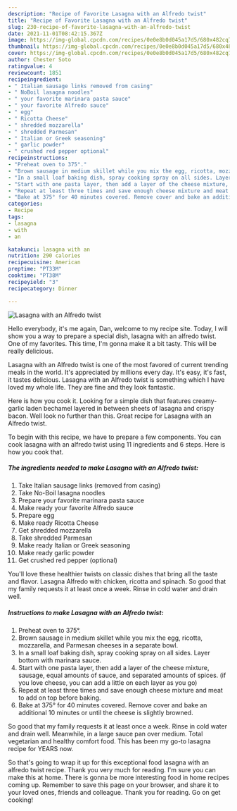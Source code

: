 ```yaml
---
description: "Recipe of Favorite Lasagna with an Alfredo twist"
title: "Recipe of Favorite Lasagna with an Alfredo twist"
slug: 230-recipe-of-favorite-lasagna-with-an-alfredo-twist
date: 2021-11-01T08:42:15.367Z
image: https://img-global.cpcdn.com/recipes/0e0e8b0d045a17d5/680x482cq70/lasagna-with-an-alfredo-twist-recipe-main-photo.jpg
thumbnail: https://img-global.cpcdn.com/recipes/0e0e8b0d045a17d5/680x482cq70/lasagna-with-an-alfredo-twist-recipe-main-photo.jpg
cover: https://img-global.cpcdn.com/recipes/0e0e8b0d045a17d5/680x482cq70/lasagna-with-an-alfredo-twist-recipe-main-photo.jpg
author: Chester Soto
ratingvalue: 4
reviewcount: 1851
recipeingredient:
- " Italian sausage links removed from casing"
- " NoBoil lasagna noodles"
- " your favorite marinara pasta sauce"
- " your favorite Alfredo sauce"
- " egg"
- " Ricotta Cheese"
- " shredded mozzarella"
- " shredded Parmesan"
- " Italian or Greek seasoning"
- " garlic powder"
- " crushed red pepper optional"
recipeinstructions:
- "Preheat oven to 375°."
- "Brown sausage in medium skillet while you mix the egg, ricotta, mozzarella, and Parmesan cheeses in a separate bowl."
- "In a small loaf baking dish, spray cooking spray on all sides. Layer bottom with marinara sauce."
- "Start with one pasta layer, then add a layer of the cheese mixture, sausage, equal amounts of sauce, and separated amounts of spices. (if you love cheese, you can add a little on each layer as you go)"
- "Repeat at least three times and save enough cheese mixture and meat to add on top before baking."
- "Bake at 375° for 40 minutes covered. Remove cover and bake an additional 10 minutes or until the cheese is slightly browned."
categories:
- Recipe
tags:
- lasagna
- with
- an

katakunci: lasagna with an 
nutrition: 290 calories
recipecuisine: American
preptime: "PT33M"
cooktime: "PT38M"
recipeyield: "3"
recipecategory: Dinner

---
```



![Lasagna with an Alfredo twist](https://img-global.cpcdn.com/recipes/0e0e8b0d045a17d5/680x482cq70/lasagna-with-an-alfredo-twist-recipe-main-photo.jpg)

Hello everybody, it's me again, Dan, welcome to my recipe site. Today, I will show you a way to prepare a special dish, lasagna with an alfredo twist. One of my favorites. This time, I'm gonna make it a bit tasty. This will be really delicious.

Lasagna with an Alfredo twist is one of the most favored of current trending meals in the world. It's appreciated by millions every day. It's easy, it's fast, it tastes delicious. Lasagna with an Alfredo twist is something which I have loved my whole life. They are fine and they look fantastic.

Here is how you cook it. Looking for a simple dish that features creamy-garlic laden bechamel layered in between sheets of lasagna and crispy bacon. Well look no further than this. Great recipe for Lasagna with an Alfredo twist.


To begin with this recipe, we have to prepare a few components. You can cook lasagna with an alfredo twist using 11 ingredients and 6 steps. Here is how you cook that.

<!--inarticleads1-->

##### The ingredients needed to make Lasagna with an Alfredo twist:

1. Take  Italian sausage links (removed from casing)
1. Take  No-Boil lasagna noodles
1. Prepare  your favorite marinara pasta sauce
1. Make ready  your favorite Alfredo sauce
1. Prepare  egg
1. Make ready  Ricotta Cheese
1. Get  shredded mozzarella
1. Take  shredded Parmesan
1. Make ready  Italian or Greek seasoning
1. Make ready  garlic powder
1. Get  crushed red pepper (optional)


You&#39;ll love these healthier twists on classic dishes that bring all the taste and flavor. Lasagna Alfredo with chicken, ricotta and spinach. So good that my family requests it at least once a week. Rinse in cold water and drain well. 

<!--inarticleads2-->

##### Instructions to make Lasagna with an Alfredo twist:

1. Preheat oven to 375°.
1. Brown sausage in medium skillet while you mix the egg, ricotta, mozzarella, and Parmesan cheeses in a separate bowl.
1. In a small loaf baking dish, spray cooking spray on all sides. Layer bottom with marinara sauce.
1. Start with one pasta layer, then add a layer of the cheese mixture, sausage, equal amounts of sauce, and separated amounts of spices. (if you love cheese, you can add a little on each layer as you go)
1. Repeat at least three times and save enough cheese mixture and meat to add on top before baking.
1. Bake at 375° for 40 minutes covered. Remove cover and bake an additional 10 minutes or until the cheese is slightly browned.


So good that my family requests it at least once a week. Rinse in cold water and drain well. Meanwhile, in a large sauce pan over medium. Total vegetarian and healthy comfort food. This has been my go-to lasagna recipe for YEARS now. 

So that's going to wrap it up for this exceptional food lasagna with an alfredo twist recipe. Thank you very much for reading. I'm sure you can make this at home. There is gonna be more interesting food in home recipes coming up. Remember to save this page on your browser, and share it to your loved ones, friends and colleague. Thank you for reading. Go on get cooking!
